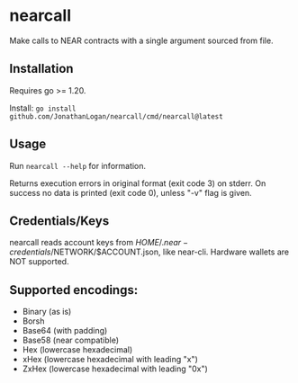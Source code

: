# nearcall
Make calls to NEAR contracts with a single argument sourced from file.

## Installation

Requires go >= 1.20.

Install: `go install github.com/JonathanLogan/nearcall/cmd/nearcall@latest`

## Usage

Run `nearcall --help` for information.

Returns execution errors in original format (exit code 3) on stderr. On success no data is printed (exit code 0), unless "-v" flag is given.

## Credentials/Keys

nearcall reads account keys from $HOME/.near-credentials/$NETWORK/$ACCOUNT.json, like near-cli.
Hardware wallets are NOT supported.


## Supported encodings:

  - Binary (as is)
  - Borsh 
  - Base64 (with padding)
  - Base58 (near compatible)
  - Hex (lowercase hexadecimal)
  - xHex (lowercase hexadecimal with leading "x")
  - ZxHex (lowercase hexadecimal with leading "0x")
